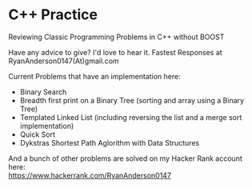 # C++ Practice
Reviewing Classic Programming Problems in C++ without BOOST

Have any advice to give? I'd love to hear it. Fastest Responses at RyanAnderson0147(At)gmail.com



Current Problems that have an implementation here: 

<ul>
  <li>Binary Search </li>
  <li>Breadth first print on a Binary Tree (sorting and array using a Binary Tree) </li>
  <li>Templated Linked List (including reversing the list and a merge sort implementation)</li>
  <li>Quick Sort </li>
  <li>Dykstras Shortest Path Aglorithm with Data Structures</li> 
</ul>

And a bunch of other problems are solved on my Hacker Rank account here: <br>
https://www.hackerrank.com/RyanAnderson0147
